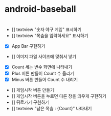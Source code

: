 # android-baseball

# <Commit>
- [] textview "숫자 야구 게임" 표시하기
- [] textview "목숨을 입력하세요" 표시하기 
- [x] App Bar 구현하기 
- [] 이미지 파일 사이즈에 맞춰서 넣기 
- [x] Count 세는 변수 화면에 나타내기 
- [x] Plus 버튼 만들어 Count 수 올리기 
- [x] Minus 버튼 만들어 Count 수 내리기 
- [] 게임시작 버튼 만들기 
- [] 게임시작 버튼을 누르면 다른 창을 띄우게 구현하기 
- [] 뒤로가기 구현하기 
- [] textview "남은 목숨 : {Count}" 나타내기 
